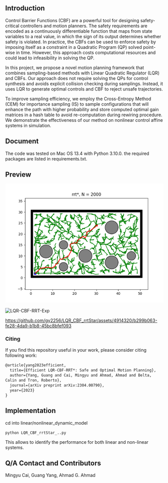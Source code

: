 ## Introduction

Control Barrier Functions (CBF) are a powerful tool for designing safety-critical controllers and motion planners. The safety requirements are encoded as a continuously differentiable function that maps from state variables to a real value, in which the sign of its output determines whether safety is violated. In practice, the CBFs can be used to enforce safety by imposing itself as a constraint in a Quadratic Program (QP) solved point-wise in time. However, this approach costs computational resources and could lead to infeasibility in solving the QP. 

In this project, we propose a novel motion planning framework that combines sampling-based methods with Linear Quadratic Regulator (LQR) and CBFs. Our approach does not require solving the QPs for control synthesis and avoids explicit collision checking during samplings. Instead, it uses LQR to generate optimal controls and CBF to reject unsafe trajectories. 

To improve sampling efficiency, we employ the Cross-Entropy Method (CEM) for importance sampling (IS) to sample configurations that will enhance the path with higher probability and store computed optimal gain matrices in a hash table to avoid re-computation during rewiring procedure. We demonstrate the effectiveness of our method on nonlinear control affine systems in simulation.


## Document

The code was tested on Mac OS 13.4 with Python 3.10.0. the required packages are listed in requirements.txt. 

## Preview
<img src="/figures/LQR-CBF_result.PNG?raw=true" width="800"/>

![LQR-CBF-RRT-Exp](https://github.com/gy2256/LQR_CBF_rrtStar/assets/4914320/121e29cb-0ac2-4d48-829c-7a20a826b7fb)

https://github.com/gy2256/LQR_CBF_rrtStar/assets/4914320/b299b063-fe28-4da9-b1b8-45bc8bfef093


### Citing

If you find this repository useful in your work, please consider citing following work:

```
@article{yang2023efficient,
  title={Efficient LQR-CBF-RRT*: Safe and Optimal Motion Planning},
  author={Yang, Guang and Cai, Mingyu and Ahmad, Ahmad and Belta, Calin and Tron, Roberto},
  journal={arXiv preprint arXiv:2304.00790},
  year={2023}
}
```

## Implementation

cd into linear/nonlinear_dynamic_model
```
python LQR_CBF_rrtStar_..py
```
This allows to identify the performance for both linear and non-linear systems.


## Q/A Contact and Contributors

Mingyu Cai, Guang Yang, Ahmad G. Ahmad
